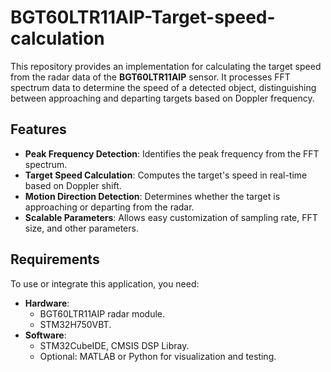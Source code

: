 # BGT60LTR11AIP-Target-speed-calculation

This repository provides an implementation for calculating the target speed from the radar data of the **BGT60LTR11AIP** sensor. It processes FFT spectrum data to determine the speed of a detected object, distinguishing between approaching and departing targets based on Doppler frequency.

## Features

- **Peak Frequency Detection**: Identifies the peak frequency from the FFT spectrum.
- **Target Speed Calculation**: Computes the target's speed in real-time based on Doppler shift.
- **Motion Direction Detection**: Determines whether the target is approaching or departing from the radar.
- **Scalable Parameters**: Allows easy customization of sampling rate, FFT size, and other parameters.

## Requirements

To use or integrate this application, you need:
- **Hardware**: 
  - BGT60LTR11AIP radar module.
  - STM32H750VBT.
- **Software**:
  - STM32CubeIDE, CMSIS DSP Libray.
  - Optional: MATLAB or Python for visualization and testing.


